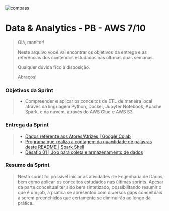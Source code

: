 ![compass](https://vetores.org/d/compass-uol.svg)

# Data & Analytics - PB - AWS 7/10

> Olá, monitor! 
> 
> Neste arquivo você vai encontrar os objetivos da entrega e as referências dos conteúdos estudados nas últimas duas semanas.
> 
> Qualquer dúvida fico à disposição. 
> 
> Abraços!

### Objetivos da Sprint
>
> - Compreender e aplicar os conceitos de ETL de maneira local através da linguagem Python, Docker, Jupyter Notebook, Apache Spark, e na nuvem, através do AWS Glue e AWS S3.
>
### Entrega da Sprint
>
> - [Dados referente aos Atores/Atrizes | Google Colab](./colab/pandas_ET.ipynb)
> - [Programa que realiza a contagem da quantidade de palavras deste README | Spark Shell](./plataformas-big-data/spark/job_conta_palavras.ipynb)
> - [Desafio 01 | Job para coleta e armazenamento de dados](./desafio_01/README.md)
>
### Resumo da Sprint
>
>   Nesta sprint foi possível iniciar as atividades de Engenharia de Dados, bem como aplicar os conceitos estudados nas últimas sprints. Apesar da parte conceitual ter sido bem sintetizado, possibilitando resumir o que é um job, a prática se apresentou com diversos gaps conceituais a serem preenchidos que certamente se diminuirão ao longo da prática. 